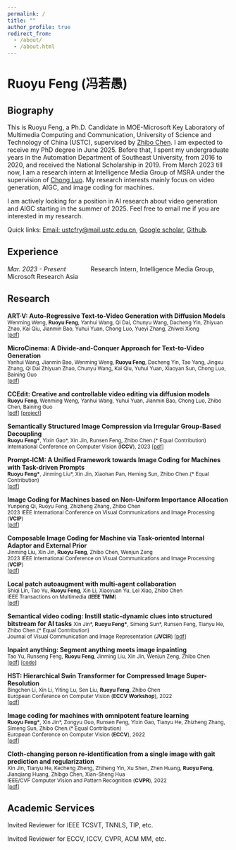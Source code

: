 ```yaml
---
permalink: /
title: ""
author_profile: true
redirect_from: 
  - /about/
  - /about.html
---
```


<!-- This is the front page of a website that is powered by the [academicpages template](https://github.com/academicpages/academicpages.github.io) and hosted on GitHub pages. [GitHub pages](https://pages.github.com) is a free service in which websites are built and hosted from code and data stored in a GitHub repository, automatically updating when a new commit is made to the respository. This template was forked from the [Minimal Mistakes Jekyll Theme](https://mmistakes.github.io/minimal-mistakes/) created by Michael Rose, and then extended to support the kinds of content that academics have: publications, talks, teaching, a portfolio, blog posts, and a dynamically-generated CV. You can fork [this repository](https://github.com/academicpages/academicpages.github.io) right now, modify the configuration and markdown files, add your own PDFs and other content, and have your own site for free, with no ads! An older version of this template powers my own personal website at [stuartgeiger.com](http://stuartgeiger.com), which uses [this Github repository](https://github.com/staeiou/staeiou.github.io). -->


<!-- A data-driven personal website
======
Like many other Jekyll-based GitHub Pages templates, academicpages makes you separate the website's content from its form. The content & metadata of your website are in structured markdown files, while various other files constitute the theme, specifying how to transform that content & metadata into HTML pages. You keep these various markdown (.md), YAML (.yml), HTML, and CSS files in a public GitHub repository. Each time you commit and push an update to the repository, the [GitHub pages](https://pages.github.com/) service creates static HTML pages based on these files, which are hosted on GitHub's servers free of charge.

Many of the features of dynamic content management systems (like Wordpress) can be achieved in this fashion, using a fraction of the computational resources and with far less vulnerability to hacking and DDoSing. You can also modify the theme to your heart's content without touching the content of your site. If you get to a point where you've broken something in Jekyll/HTML/CSS beyond repair, your markdown files describing your talks, publications, etc. are safe. You can rollback the changes or even delete the repository and start over -- just be sure to save the markdown files! Finally, you can also write scripts that process the structured data on the site, such as [this one](https://github.com/academicpages/academicpages.github.io/blob/master/talkmap.ipynb) that analyzes metadata in pages about talks to display [a map of every location you've given a talk](https://academicpages.github.io/talkmap.html).

Getting started
======
1. Register a GitHub account if you don't have one and confirm your e-mail (required!)
1. Fork [this repository](https://github.com/academicpages/academicpages.github.io) by clicking the "fork" button in the top right. 
1. Go to the repository's settings (rightmost item in the tabs that start with "Code", should be below "Unwatch"). Rename the repository "[your GitHub username].github.io", which will also be your website's URL.
1. Set site-wide configuration and create content & metadata (see below -- also see [this set of diffs](http://archive.is/3TPas) showing what files were changed to set up [an example site](https://getorg-testacct.github.io) for a user with the username "getorg-testacct")
1. Upload any files (like PDFs, .zip files, etc.) to the files/ directory. They will appear at https://[your GitHub username].github.io/files/example.pdf.  
1. Check status by going to the repository settings, in the "GitHub pages" section

Site-wide configuration
------
The main configuration file for the site is in the base directory in [_config.yml](https://github.com/academicpages/academicpages.github.io/blob/master/_config.yml), which defines the content in the sidebars and other site-wide features. You will need to replace the default variables with ones about yourself and your site's github repository. The configuration file for the top menu is in [_data/navigation.yml](https://github.com/academicpages/academicpages.github.io/blob/master/_data/navigation.yml). For example, if you don't have a portfolio or blog posts, you can remove those items from that navigation.yml file to remove them from the header. 

Create content & metadata
------
For site content, there is one markdown file for each type of content, which are stored in directories like _publications, _talks, _posts, _teaching, or _pages. For example, each talk is a markdown file in the [_talks directory](https://github.com/academicpages/academicpages.github.io/tree/master/_talks). At the top of each markdown file is structured data in YAML about the talk, which the theme will parse to do lots of cool stuff. The same structured data about a talk is used to generate the list of talks on the [Talks page](https://academicpages.github.io/talks), each [individual page](https://academicpages.github.io/talks/2012-03-01-talk-1) for specific talks, the talks section for the [CV page](https://academicpages.github.io/cv), and the [map of places you've given a talk](https://academicpages.github.io/talkmap.html) (if you run this [python file](https://github.com/academicpages/academicpages.github.io/blob/master/talkmap.py) or [Jupyter notebook](https://github.com/academicpages/academicpages.github.io/blob/master/talkmap.ipynb), which creates the HTML for the map based on the contents of the _talks directory).

**Markdown generator**

I have also created [a set of Jupyter notebooks](https://github.com/academicpages/academicpages.github.io/tree/master/markdown_generator
) that converts a CSV containing structured data about talks or presentations into individual markdown files that will be properly formatted for the academicpages template. The sample CSVs in that directory are the ones I used to create my own personal website at stuartgeiger.com. My usual workflow is that I keep a spreadsheet of my publications and talks, then run the code in these notebooks to generate the markdown files, then commit and push them to the GitHub repository.

How to edit your site's GitHub repository
------
Many people use a git client to create files on their local computer and then push them to GitHub's servers. If you are not familiar with git, you can directly edit these configuration and markdown files directly in the github.com interface. Navigate to a file (like [this one](https://github.com/academicpages/academicpages.github.io/blob/master/_talks/2012-03-01-talk-1.md) and click the pencil icon in the top right of the content preview (to the right of the "Raw | Blame | History" buttons). You can delete a file by clicking the trashcan icon to the right of the pencil icon. You can also create new files or upload files by navigating to a directory and clicking the "Create new file" or "Upload files" buttons. 

Example: editing a markdown file for a talk
![Editing a markdown file for a talk](/images/editing-talk.png)

For more info
------
More info about configuring academicpages can be found in [the guide](https://academicpages.github.io/markdown/). The [guides for the Minimal Mistakes theme](https://mmistakes.github.io/minimal-mistakes/docs/configuration/) (which this theme was forked from) might also be helpful. -->


Ruoyu Feng (冯若愚)
======

Biography
------
This is Ruoyu Feng, a Ph.D. Candidate in MOE-Microsoft Key Laboratory of Multimedia Computing and Communication, University of Science and Technology of China (USTC), supervised by [Zhibo Chen](http://staff.ustc.edu.cn/~chenzhibo/). I am expected to receive my PhD degree in June 2025. Before that, I spent my undergraduate years in the Automation Department of Southeast University, from 2016 to 2020, and received the National Scholarship in 2019. From March 2023 till now, I am a research intern at Intelligence Media Group of MSRA under the supervision of [Chong Luo](https://www.microsoft.com/en-us/research/people/cluo/). My research interests mainly focus on video generation, AIGC, and image coding for machines.

I am actively looking for a position in AI research about video generation and AIGC starting in the summer of 2025. Feel free to email me if you are interested in my research.

Quick links: [Email: ustcfry@mail.ustc.edu.cn](mailto:ustcfry@mail.ustc.edu.cn), [Google scholar](https://scholar.google.com/citations?user=Gt4QSSEAAAAJ&hl), [Github](https://github.com/RuoyuFeng).


<!-- Research
------ -->

Experience
------
*Mar. 2023 - Present*&emsp;&emsp;&emsp;&emsp;Research Intern, Intelligence Media Group, Microsoft Research Asia



Research
------
**ART·V: Auto-Regressive Text-to-Video Generation with Diffusion Models**  
<span style="font-size: smaller;">
Wenming Weng, **Ruoyu Feng**, Yanhui Wang, Qi Dai, Chunyu Wang, Dacheng Yin, Zhiyuan Zhao, Kai Qiu, Jianmin Bao, Yuhui Yuan, Chong Luo, Yueyi Zhang, Zhiwei Xiong  
[[pdf](https://arxiv.org/abs/2311.18834)]
</span>

**MicroCinema: A Divide-and-Conquer Approach for Text-to-Video Generation**  
<span style="font-size: smaller;">
Yanhui Wang, Jianmin Bao, Wenming Weng, **Ruoyu Feng**, Dacheng Yin, Tao Yang, Jingxu Zhang, Qi Dai Zhiyuan Zhao, Chunyu Wang, Kai Qiu, Yuhui Yuan, Xiaoyan Sun, Chong Luo, Baining Guo  
[[pdf](https://arxiv.org/abs/2311.18829)]
</span>

**CCEdit: Creative and controllable video editing via diffusion models**  
<span style="font-size: smaller;">
**Ruoyu Feng**, Wenming Weng, Yanhui Wang, Yuhui Yuan, Jianmin Bao, Chong Luo, Zhibo Chen, Baining Guo  
[[pdf](https://arxiv.org/pdf/2309.16496.pdf)] [[project](https://ruoyufeng.github.io/CCEdit.github.io/)]
</span>


**Semantically Structured Image Compression via Irregular Group-Based Decoupling**  
<span style="font-size: smaller;">
**Ruoyu Feng\***, Yixin Gao\*, Xin Jin, Runsen Feng, Zhibo Chen.(\* Equal Contribution)  
International Conference on Computer Vision (**ICCV**), 2023
[[pdf](https://openaccess.thecvf.com/content/ICCV2023/papers/Feng_Semantically_Structured_Image_Compression_via_Irregular_Group-Based_Decoupling_ICCV_2023_paper.pdf)]
</span>

**Prompt-ICM: A Unified Framework towards Image Coding for Machines with Task-driven Prompts**  
<span style="font-size: smaller;">
**Ruoyu Feng\***, Jinming Liu\*, Xin Jin, Xiaohan Pan, Heming Sun, Zhibo Chen.(\* Equal Contribution)  
[[pdf](https://arxiv.org/pdf/2305.02578.pdf)]
</span>

**Image Coding for Machines based on Non-Uniform Importance Allocation**  
<span style="font-size: smaller;">
Yunpeng Qi, Ruoyu Feng, Zhizheng Zhang, Zhibo Chen  
2023 IEEE International Conference on Visual Communications and Image Processing (**VCIP**)  
[[pdf](https://ieeexplore.ieee.org/abstract/document/10402758/)]
</span>

**Composable Image Coding for Machine via Task-oriented Internal Adaptor and External Prior**  
<span style="font-size: smaller;">
Jinming Liu, Xin Jin, **Ruoyu Feng**, Zhibo Chen, Wenjun Zeng  
2023 IEEE International Conference on Visual Communications and Image Processing (**VCIP**)  
[[pdf](https://ieeexplore.ieee.org/abstract/document/10402659)]
</span>

**Local patch autoaugment with multi-agent collaboration**  
<span style="font-size: smaller;">
Shiqi Lin, Tao Yu, **Ruoyu Feng**, Xin Li, Xiaoyuan Yu, Lei Xiao, Zhibo Chen  
IEEE Transactions on Multimedia (**IEEE TMM**)  
[[pdf](https://arxiv.org/pdf/2103.11099.pdf)]
</span>

**Semantical video coding: Instill static-dynamic clues into structured bitstream for AI tasks**
<span style="font-size: smaller;">
Xin Jin\*, **Ruoyu Feng\***, Simeng Sun\*, Runsen Feng, Tianyu He, Zhibo Chen.(\* Equal Contribution)  
Journal of Visual Communication and Image Representation (**JVCIR**)
[[pdf](https://arxiv.org/pdf/2201.10162.pdf)]
</span>

**Inpaint anything: Segment anything meets image inpainting**  
<span style="font-size: smaller;">
Tao Yu, Runseng Feng, **Ruoyu Feng**, Jinming Liu, Xin Jin, Wenjun Zeng, Zhibo Chen  
[[pdf](https://arxiv.org/pdf/2304.06790)] [[code](https://github.com/geekyutao/Inpaint-Anything)]
</span>

**HST: Hierarchical Swin Transformer for Compressed Image Super-Resolution**  
<span style="font-size: smaller;">
Bingchen Li, Xin Li, Yiting Lu, Sen Liu, **Ruoyu Feng**, Zhibo Chen  
European Conference on Computer Vision (**ECCV Workshop**), 2022  
[[pdf](https://arxiv.org/abs/2208.09885)]
</span>

**Image coding for machines with omnipotent feature learning**  
<span style="font-size: smaller;">
**Ruoyu Feng\***, Xin Jin\*, Zongyu Guo, Runsen Feng, Yixin Gao, Tianyu He, Zhizheng Zhang, Simeng Sun, Zhibo Chen.(\* Equal Contribution)  
European Conference on Computer Vision (**ECCV**), 2022  
[[pdf](https://www.ecva.net/papers/eccv_2022/papers_ECCV/papers/136970500.pdf)]
</span>

**Cloth-changing person re-identification from a single image with gait prediction and regularization**  
<span style="font-size: smaller;">
Xin Jin, Tianyu He, Kecheng Zheng, Zhiheng Yin, Xu Shen, Zhen Huang, **Ruoyu Feng**, Jianqiang Huang, Zhibgo Chen, Xian-Sheng Hua  
IEEE/CVF Computer Vision and Pattern Recognition (**CVPR**), 2022  
[[pdf](https://openaccess.thecvf.com/content/CVPR2022/papers/Jin_Cloth-Changing_Person_Re-Identification_From_a_Single_Image_With_Gait_Prediction_CVPR_2022_paper.pdf)]
</span>


Academic Services
------
Invited Reviewer for IEEE TCSVT, TNNLS, TIP, etc.

Invited Reviewer for ECCV, ICCV, CVPR, ACM MM, etc.

